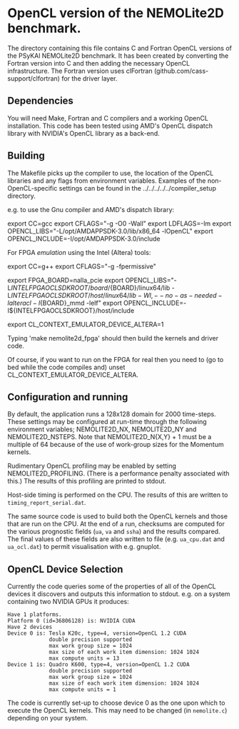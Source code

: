 # OpenCL version of the NEMOLite2D benchmark. #

The directory containing this file contains C and Fortran OpenCL
versions of the PSyKAl NEMOLite2D benchmark. It has been created by
converting the Fortran version into C and then adding the necessary
OpenCL infrastructure. The Fortran version uses clFortran
(github.com/cass-support/clfortran) for the driver layer.

## Dependencies ##

You will need Make, Fortran and C compilers and a working OpenCL
installation.  This code has been tested using AMD's OpenCL dispatch
library with NVIDIA's OpenCL library as a back-end.

## Building ##

The Makefile picks up the compiler to use, the location of the
OpenCL libraries and any flags from environment variables. 
Examples of the non-OpenCL-specific settings can be found in the
../../../../../compiler_setup directory.

e.g. to use the Gnu compiler and AMD's dispatch library:

export CC=gcc
export CFLAGS="-g -O0 -Wall"
export LDFLAGS=-lm
export OPENCL_LIBS="-L/opt/AMDAPPSDK-3.0/lib/x86_64 -lOpenCL"
export OPENCL_INCLUDE=-I/opt/AMDAPPSDK-3.0/include

For FPGA *emulation* using the Intel (Altera) tools:

export CC=g++
export CFLAGS="-g -fpermissive"

export FPGA_BOARD=nalla_pcie
export OPENCL_LIBS="-L${INTELFPGAOCLSDKROOT}/board/${BOARD}/linux64/lib -L${INTELFPGAOCLSDKROOT}/host/linux64/lib -Wl,--no-as-needed -lalteracl -l${BOARD}_mmd -lelf"
export OPENCL_INCLUDE=-I${INTELFPGAOCLSDKROOT}/host/include

export CL_CONTEXT_EMULATOR_DEVICE_ALTERA=1

Typing 'make nemolite2d_fpga' should then build the kernels and driver
code.

Of course, if you want to run on the FPGA for real then you need to
(go to bed while the code compiles and) unset CL_CONTEXT_EMULATOR_DEVICE_ALTERA.

## Configuration and running ##

By default, the application runs a 128x128 domain for 2000 time-steps.
These settings may be configured at run-time through the following
environment variables; NEMOLITE2D_NX, NEMOLITE2D_NY and NEMOLITE2D_NSTEPS.
Note that NEMOLITE2D_N{X,Y} + 1 must be a multiple of 64 because of the
use of work-group sizes for the Momentum kernels.

Rudimentary OpenCL profiling may be enabled by setting NEMOLITE2D_PROFILING.
(There is a performance penalty associated with this.) The results of this
profiling are printed to stdout.

Host-side timing is performed on the CPU. The results of this are written
to `timing_report_serial.dat`.

The same source code is used to build both the OpenCL kernels and
those that are run on the CPU. At the end of a run, checksums are
computed for the various prognostic fields (`ua`, `va` and `ssha`) and the
results compared. The final values of these fields are also written to
file (e.g. `ua_cpu.dat` and `ua_ocl.dat`) to permit visualisation with
e.g. gnuplot.

## OpenCL Device Selection ##

Currently the code queries some of the properties of all of the OpenCL
devices it discovers and outputs this information to stdout.
e.g. on a system containing two NVIDIA GPUs it produces:

    Have 1 platforms.
    Platform 0 (id=36806128) is: NVIDIA CUDA
    Have 2 devices
    Device 0 is: Tesla K20c, type=4, version=OpenCL 1.2 CUDA
                 double precision supported
                 max work group size = 1024
                 max size of each work item dimension: 1024 1024
                 max compute units = 13
    Device 1 is: Quadro K600, type=4, version=OpenCL 1.2 CUDA
                 double precision supported
                 max work group size = 1024
                 max size of each work item dimension: 1024 1024
                 max compute units = 1

The code is currently set-up to choose device 0 as the one upon which
to execute the OpenCL kernels. This may need to be changed (in `nemolite.c`)
depending on your system.
